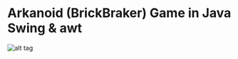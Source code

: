 # Arkanoid (BrickBraker) Game in Java Swing & awt

![alt tag](http://srv.sniperjum.com/arkanoid.png)